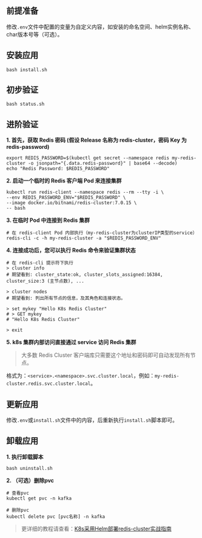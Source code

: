 前提准备
---

修改`.env`文件中配置的变量为自定义内容，如安装的命名空间、helm实例名称、char版本号等（可选）。

安装应用
---

```shell
bash install.sh
```

初步验证
---

```shell
bash status.sh
```

进阶验证
---

**1. 首先，获取 Redis 密码 (假设 Release 名称为 redis-cluster，密码 Key 为 redis-password)**

```shell
export REDIS_PASSWORD=$(kubectl get secret --namespace redis my-redis-cluster -o jsonpath="{.data.redis-password}" | base64 --decode)
echo "Redis Password: $REDIS_PASSWORD"
```
   
**2. 启动一个临时的 Redis 客户端 Pod 来连接集群**

```shell
kubectl run redis-client --namespace redis --rm --tty -i \
--env REDIS_PASSWORD_ENV="$REDIS_PASSWORD" \
--image docker.io/bitnami/redis-cluster:7.0.15 \
-- bash
```
   
**3. 在临时 Pod 中连接到 Redis 集群**

```shell
# 在 redis-client Pod 内部执行（my-redis-cluster为clusterIP类型的service）
redis-cli -c -h my-redis-cluster -a "$REDIS_PASSWORD_ENV"
```

**4. 连接成功后，您可以执行 Redis 命令来验证集群状态**

```shell
# 在 redis-cli 提示符下执行
> cluster info
# 期望看到: cluster_state:ok, cluster_slots_assigned:16384, cluster_size:3 (主节点数), ...

> cluster nodes
# 期望看到: 列出所有节点的信息，及其角色和连接状态。

> set mykey "Hello K8s Redis Cluster"
# > GET mykey
# "Hello K8s Redis Cluster"

> exit
```
   
**5. k8s 集群内部访问直接通过 service 访问 Redis 集群**

> 大多数 Redis Cluster 客户端库只需要这个地址和密码即可自动发现所有节点。

格式为：`<service>.<namespace>.svc.cluster.local`，例如：`my-redis-cluster.redis.svc.cluster.local`。
    

更新应用
---

修改`.env`或`install.sh`文件中的内容，后重新执行`install.sh`脚本即可。

卸载应用
---

**1. 执行卸载脚本**

```shell
bash uninstall.sh
```

**2. （可选）删除pvc**

```shell
# 查看pvc
kubectl get pvc -n kafka

# 删除pvc
kubectl delete pvc [pvc名称] -n kafka
```

> 更详细的教程请查看：[K8s采用Helm部署redis-cluster实战指南](https://lbs.wiki/pages/5c36b781/)
